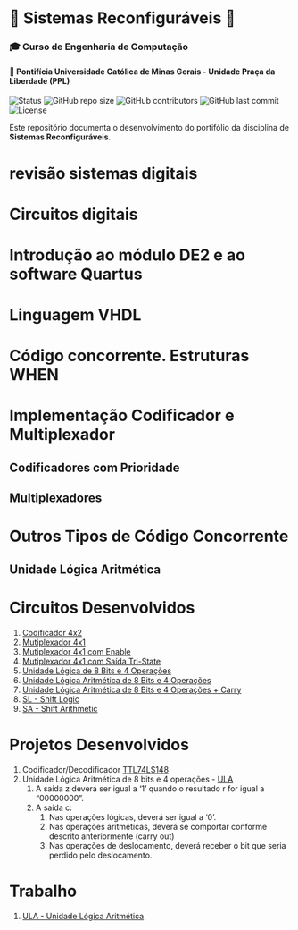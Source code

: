 # 🤖 Sistemas Reconfiguráveis 🦾

### 🎓 Curso de Engenharia de Computação

#### 📍 Pontifícia Universidade Católica de Minas Gerais - Unidade Praça da Liberdade (PPL)

<!-- <p align="center"><img src="http://img.shields.io/static/v1?label=STATUS&message=EM%20DESENVOLVIMENTO&color=GREEN&style=for-the-badge"/></p> -->
![Status](https://img.shields.io/badge/Status-Em%20Desenvolvimento-blue)
![GitHub repo size](https://img.shields.io/github/repo-size/MacMenez/iniciacao-cientifica)
![GitHub contributors](https://img.shields.io/github/contributors/MacMenez/iniciacao-cientifica)
![GitHub last commit](https://img.shields.io/github/last-commit/MacMenez/iniciacao-cientifica)
![License](https://img.shields.io/badge/License-MIT-green)

Este repositório documenta o desenvolvimento do portifólio da disciplina de **Sistemas Reconfiguráveis**.

# revisão sistemas digitais

# Circuitos digitais

# Introdução ao módulo DE2 e ao software Quartus

# Linguagem VHDL

# Código concorrente. Estruturas WHEN

# Implementação Codificador e Multiplexador

## Codificadores com Prioridade

## Multiplexadores

# Outros Tipos de Código Concorrente

## Unidade Lógica Aritmética

# Circuitos Desenvolvidos

1. [Codificador 4x2](#)
1. [Mutiplexador 4x1](#)
1. [Mutiplexador 4x1 com Enable](#)
1. [Mutiplexador 4x1 com Saída Tri-State](#)
1. [Unidade Lógica de 8 Bits e 4 Operações](#)
1. [Unidade Lógica Aritmética de 8 Bits e 4 Operações](#)
1. [Unidade Lógica Aritmética de 8 Bits e 4 Operações + Carry](#)
1. [SL - Shift Logic](#)
1. [SA - Shift Arithmetic](#)

# Projetos Desenvolvidos

1. Codificador/Decodificador [TTL74LS148](#)
1. Unidade Lógica Aritmética de 8 bits e 4 operações - [ULA](#)
    1. A saída z deverá ser igual a ‘1’ quando o resultado r for igual a “00000000”.
    1. A saída c:
        1. Nas operações lógicas, deverá ser igual a ‘0’.
        1. Nas operações aritméticas, deverá se comportar conforme descrito anteriormente (carry out)
        1. Nas operações de deslocamento, deverá receber o bit que seria perdido pelo deslocamento.

# Trabalho

1. [ULA - Unidade Lógica Aritmética](#)